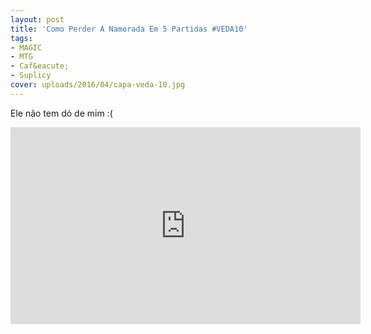 ```yaml
---
layout: post
title: 'Como Perder A Namorada Em 5 Partidas #VEDA10'
tags:
- MAGIC
- MTG
- Caf&eacute;
- Suplicy
cover: uploads/2016/04/capa-veda-10.jpg
---
```


Ele n&atilde;o tem d&oacute; de mim :(

<iframe width="560" height="315" src="https://www.youtube.com/embed/7RyBvP0OKeE" frameborder="0" allowfullscreen></iframe>
